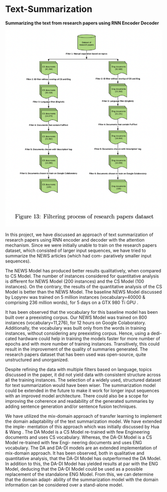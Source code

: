 # Text-Summarization
**Summarizing the text from research papers using RNN Encoder Decoder**


![Domain](Domain.png)




In this project, we have discussed an approach of text summarization of research papers using RNN encoder and decoder with the attention mechanism. Since we were initially unable to train on the research papers dataset, which consisted of larger input sequences, we have tried to summarize the NEWS articles (which had com- paratively smaller input sequences). 


The NEWS Model has produced better results qualitatively, when compared to CS Model. The number of instances considered for quantitative analysis is different for NEWS Model (200 instances) and the CS Model (100 instances). 
On the contrary, the results of the quantitative analysis of the CS Model is better than the NEWS Model. The baseline NEWS Model discussed by Lopyrev was trained on 5 million instances (vocabulary=40000 & comprising 236 million words), for 5 days on a GTX 980 Ti GPU . 

It has been observed that the vocabulary for this baseline model has been built over a preexisting corpus. Our NEWS Model was trained on 800 instances (vocabulary=11,276), for 12 hours on Google Colaboratory. Additionally, the vocabulary was built only from the words in training instances, without considering any preexisting corpus. Hence, using a dedi- cated hardware could help in training the models faster for more number of epochs and with more number of training instances. Transitively, this could result in the improvement of the quality of summaries generated. The research papers dataset that has been used was open-source, quite unstructured and unorganized. 


Despite refining the data with multiple filters based on language, topics discussed in the paper, it did not yield data with consistent structure across all the training instances. The selection of a widely used, structured dataset for text summarization would have been wiser. The summarization model could be extended in the future to make it work for longer input sequences with an improved model architecture. There could also be a scope for improving the coherence and readability of the generated summaries by adding sentence generation and/or sentence fusion techniques.



We have utilized the mix-domain approach of transfer learning to implement the domain adaptability of the text summarization model. We have extended the imple- mentation of this approach which was initially discussed by Hua & Wang . The DA Model is a CS Model re-trained with few Engineering documents and uses CS vocabulary. Whereas, the DA-DI Model is a CS Model re-trained with few Engi- neering documents and uses ENG vocabulary. The DA and DA-DI models are an extended implementation of mix-domain approach. It has been observed, both in qualitative and quantitative analysis, that the DA-DI Model has outperformed the DA Model. In addition to this, the DA-DI Model has yielded results at par with the ENG Model, deducing that the DA-DI Model could be used as a possible replacement of the standalone ENG Model. From this, we can determine that the domain adapt- ability of the summarization model with the domain information can be considered over a stand-alone model.
